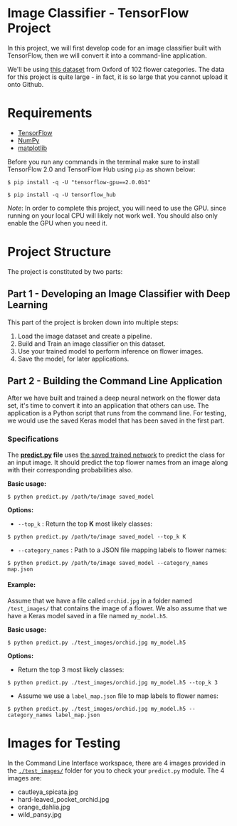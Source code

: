 # Image Classifier - TensorFlow Project
In this project, we will first develop code for an image classifier built with TensorFlow, then we will convert it into a command-line application.

We'll be using [this dataset](https://www.robots.ox.ac.uk/~vgg/data/flowers/102/index.html) from Oxford of 102 flower categories. The data for this project is quite large - in fact, it is so large that you cannot upload it onto Github.

# Requirements
- [TensorFlow](https://www.tensorflow.org/)
- [NumPy](http://www.numpy.org/)
- [matplotlib](http://matplotlib.org/)


Before you run any commands in the terminal make sure to install TensorFlow 2.0 and TensorFlow Hub using ```pip``` as shown below:
```
$ pip install -q -U "tensorflow-gpu==2.0.0b1"
```
```
$ pip install -q -U tensorflow_hub
```


*Note*: In order to complete this project, you will need to use the GPU. since running on your local CPU will likely not work well. You should also only enable the GPU when you need it.  

# Project Structure
The project is constituted by two parts:

## Part 1 - Developing an Image Classifier with Deep Learning
This part of the project is broken down into multiple steps:
1. Load the image dataset and create a pipeline.
2. Build and Train an image classifier on this dataset.
3. Use your trained model to perform inference on flower images.
4. Save the model, for later applications.
   
## Part 2 - Building the Command Line Application
After we have built and trained a deep neural network on the flower data set, it's time to convert it into an application that others can use. The application is a Python script that runs from the command line. For testing, we would use the saved Keras model that has been saved in the first part.

### Specifications
The **[predict.py](predict.py) file** uses [the saved trained network](my_model.h5) to predict the class for an input image. It should predict the top flower names from an image along with their corresponding probabilities also.

**Basic usage:**
```
$ python predict.py /path/to/image saved_model
```
**Options:**
- ```--top_k``` : Return the top **K** most likely classes:
```
$ python predict.py /path/to/image saved_model --top_k K
```
- ```--category_names``` : Path to a JSON file mapping labels to flower
names:
```
$ python predict.py /path/to/image saved_model --category_names map.json
```

#### Example:

 Assume that we have a file called ```orchid.jpg``` in a folder named ```/test_images/``` that contains the image of a flower. We also assume that we have a Keras model saved in a file named ```my_model.h5```. 

 **Basic usage:**
 ```
 $ python predict.py ./test_images/orchid.jpg my_model.h5
 ```

**Options:**
- Return the top 3 most likely classes:
```
$ python predict.py ./test_images/orchid.jpg my_model.h5 --top_k 3
```

 - Assume we use a ```label_map.json``` file to map labels to flower names: 
  ```
  $ python predict.py ./test_images/orchid.jpg my_model.h5 --category_names label_map.json
  ```

# Images for Testing
In the Command Line Interface workspace, there are 4 images provided in the [```./test_images/```](test_images/) folder for you to check your ```predict.py``` module. The 4 images are:
- cautleya_spicata.jpg
- hard-leaved_pocket_orchid.jpg
- orange_dahlia.jpg
- wild_pansy.jpg





